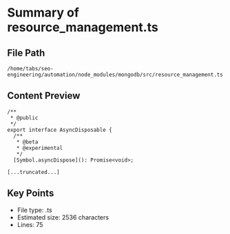 # Summary of resource_management.ts
  
## File Path
`/home/tabs/seo-engineering/automation/node_modules/mongodb/src/resource_management.ts`

## Content Preview
```
/**
 * @public
 */
export interface AsyncDisposable {
  /**
   * @beta
   * @experimental
   */
  [Symbol.asyncDispose](): Promise<void>;

[...truncated...]
```

## Key Points
- File type: .ts
- Estimated size: 2536 characters
- Lines: 75
